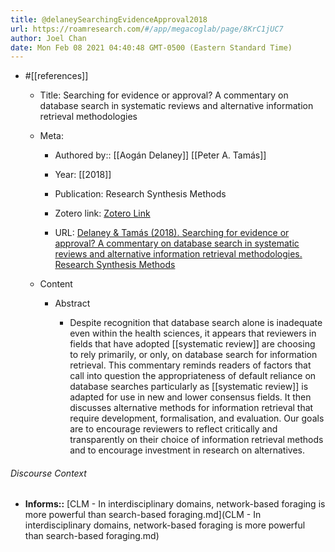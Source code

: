 ```yaml
---
title: @delaneySearchingEvidenceApproval2018
url: https://roamresearch.com/#/app/megacoglab/page/8KrC1jUC7
author: Joel Chan
date: Mon Feb 08 2021 04:40:48 GMT-0500 (Eastern Standard Time)
---
```


- #[[references]]

    - Title: Searching for evidence or approval? A commentary on database search in systematic reviews and alternative information retrieval methodologies

    - Meta:

        - Authored by:: [[Aogán Delaney]] [[Peter A. Tamás]]

        - Year: [[2018]]

        - Publication: Research Synthesis Methods

        - Zotero link: [Zotero Link](zotero://select/items/7_33D2U2H9)

        - URL: [Delaney & Tamás (2018). Searching for evidence or approval? A commentary on database search in systematic reviews and alternative information retrieval methodologies. Research Synthesis Methods](https://onlinelibrary.wiley.com/doi/abs/10.1002/jrsm.1282)

    - Content

        - Abstract

            - Despite recognition that database search alone is inadequate even within the health sciences, it appears that reviewers in fields that have adopted [[systematic review]] are choosing to rely primarily, or only, on database search for information retrieval. This commentary reminds readers of factors that call into question the appropriateness of default reliance on database searches particularly as [[systematic review]] is adapted for use in new and lower consensus fields. It then discusses alternative methods for information retrieval that require development, formalisation, and evaluation. Our goals are to encourage reviewers to reflect critically and transparently on their choice of information retrieval methods and to encourage investment in research on alternatives.

###### Discourse Context

- **Informs::** [CLM - In interdisciplinary domains, network-based foraging is more powerful than search-based foraging.md](CLM - In interdisciplinary domains, network-based foraging is more powerful than search-based foraging.md)

